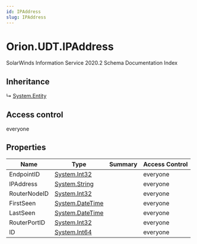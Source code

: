 ```yaml
---
id: IPAddress
slug: IPAddress
---
```


# Orion.UDT.IPAddress

SolarWinds Information Service 2020.2 Schema Documentation Index

## Inheritance

↳ [System.Entity](./../System/Entity)

## Access control

everyone

## Properties

| Name | Type | Summary | Access Control |
| ------ | ------ | ------ | ------ |
| EndpointID | [System.Int32](https://docs.microsoft.com/en-us/dotnet/api/system.int32) |  | everyone |
| IPAddress | [System.String](https://docs.microsoft.com/en-us/dotnet/api/system.string) |  | everyone |
| RouterNodeID | [System.Int32](https://docs.microsoft.com/en-us/dotnet/api/system.int32) |  | everyone |
| FirstSeen | [System.DateTime](https://docs.microsoft.com/en-us/dotnet/api/system.datetime) |  | everyone |
| LastSeen | [System.DateTime](https://docs.microsoft.com/en-us/dotnet/api/system.datetime) |  | everyone |
| RouterPortID | [System.Int32](https://docs.microsoft.com/en-us/dotnet/api/system.int32) |  | everyone |
| ID | [System.Int64](https://docs.microsoft.com/en-us/dotnet/api/system.int64) |  | everyone |

